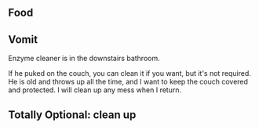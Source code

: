 ## Food
## Vomit 
Enzyme cleaner is in the downstairs bathroom. 

If he puked on the couch, you can clean it if you want, but it's not required. He is old and throws up all the time, and I want to keep the couch covered and protected. I will clean up any mess when I return.

## Totally Optional: clean up
